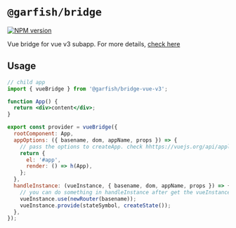 # `@garfish/bridge`

[![NPM version](https://img.shields.io/npm/v/@garfish/bridge.svg?style=flat-square)](https://www.npmjs.com/package/@garfish/bridge)

Vue bridge for vue v3 subapp. For more details, [check here](https://www.garfishjs.org/guide/bridge)
## Usage

```jsx
// child app
import { vueBridge } from '@garfish/bridge-vue-v3';

function App() {
  return <div>content</div>;
}

export const provider = vueBridge({
  rootComponent: App,
  appOptions: ({ basename, dom, appName, props }) => {
    // pass the options to createApp. check hhttps://vuejs.org/api/application.html#createApp
    return {
      el: '#app',
      render: () => h(App),
    };
  },
  handleInstance: (vueInstance, { basename, dom, appName, props }) => {
    // you can do something in handleInstance after get the vueInstance
    vueInstance.use(newRouter(basename));
    vueInstance.provide(stateSymbol, createState());
  },
});

```
